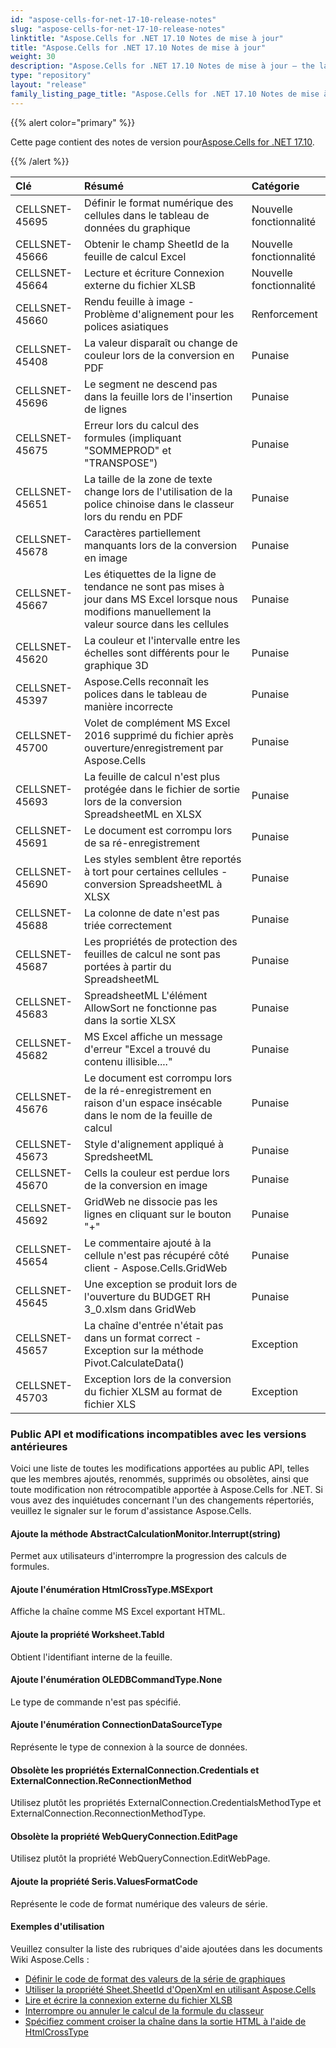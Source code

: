 ```yaml
---
id: "aspose-cells-for-net-17-10-release-notes"
slug: "aspose-cells-for-net-17-10-release-notes"
linktitle: "Aspose.Cells for .NET 17.10 Notes de mise à jour"
title: "Aspose.Cells for .NET 17.10 Notes de mise à jour"
weight: 30
description: "Aspose.Cells for .NET 17.10 Notes de mise à jour – the latest updates and fixes."
type: "repository"
layout: "release"
family_listing_page_title: "Aspose.Cells for .NET 17.10 Notes de mise à jour"
---
```

{{% alert color="primary" %}} 

 Cette page contient des notes de version pour[Aspose.Cells for .NET 17.10](https://releases.aspose.com/cells/net/new-releases/aspose.cells-for-.net-17.10/).

{{% /alert %}} 

|**Clé**|**Résumé**|**Catégorie**|
|:- |:- |:- |
|CELLSNET-45695|Définir le format numérique des cellules dans le tableau de données du graphique|Nouvelle fonctionnalité|
|CELLSNET-45666|Obtenir le champ SheetId de la feuille de calcul Excel|Nouvelle fonctionnalité|
|CELLSNET-45664|Lecture et écriture Connexion externe du fichier XLSB|Nouvelle fonctionnalité|
|CELLSNET-45660|Rendu feuille à image - Problème d'alignement pour les polices asiatiques|Renforcement|
|CELLSNET-45408|La valeur disparaît ou change de couleur lors de la conversion en PDF|Punaise|
|CELLSNET-45696|Le segment ne descend pas dans la feuille lors de l'insertion de lignes|Punaise|
|CELLSNET-45675|Erreur lors du calcul des formules (impliquant "SOMMEPROD" et "TRANSPOSE")|Punaise|
|CELLSNET-45651|La taille de la zone de texte change lors de l'utilisation de la police chinoise dans le classeur lors du rendu en PDF|Punaise|
|CELLSNET-45678|Caractères partiellement manquants lors de la conversion en image|Punaise|
|CELLSNET-45667|Les étiquettes de la ligne de tendance ne sont pas mises à jour dans MS Excel lorsque nous modifions manuellement la valeur source dans les cellules|Punaise|
|CELLSNET-45620|La couleur et l'intervalle entre les échelles sont différents pour le graphique 3D|Punaise|
|CELLSNET-45397|Aspose.Cells reconnaît les polices dans le tableau de manière incorrecte|Punaise|
|CELLSNET-45700|Volet de complément MS Excel 2016 supprimé du fichier après ouverture/enregistrement par Aspose.Cells|Punaise|
|CELLSNET-45693|La feuille de calcul n'est plus protégée dans le fichier de sortie lors de la conversion SpreadsheetML en XLSX|Punaise|
|CELLSNET-45691|Le document est corrompu lors de sa ré-enregistrement|Punaise|
|CELLSNET-45690|Les styles semblent être reportés à tort pour certaines cellules - conversion SpreadsheetML à XLSX|Punaise|
|CELLSNET-45688|La colonne de date n'est pas triée correctement|Punaise|
|CELLSNET-45687|Les propriétés de protection des feuilles de calcul ne sont pas portées à partir du SpreadsheetML|Punaise|
|CELLSNET-45683|SpreadsheetML L'élément AllowSort ne fonctionne pas dans la sortie XLSX|Punaise|
|CELLSNET-45682|MS Excel affiche un message d'erreur "Excel a trouvé du contenu illisible...."|Punaise|
|CELLSNET-45676|Le document est corrompu lors de la ré-enregistrement en raison d'un espace insécable dans le nom de la feuille de calcul|Punaise|
|CELLSNET-45673|Style d'alignement appliqué à SpredsheetML|Punaise|
|CELLSNET-45670|Cells la couleur est perdue lors de la conversion en image|Punaise|
|CELLSNET-45692|GridWeb ne dissocie pas les lignes en cliquant sur le bouton "+"|Punaise|
|CELLSNET-45654|Le commentaire ajouté à la cellule n'est pas récupéré côté client - Aspose.Cells.GridWeb|Punaise|
|CELLSNET-45645|Une exception se produit lors de l'ouverture du BUDGET RH 3_0.xlsm dans GridWeb|Punaise|
|CELLSNET-45657|La chaîne d'entrée n'était pas dans un format correct - Exception sur la méthode Pivot.CalculateData()|Exception|
|CELLSNET-45703|Exception lors de la conversion du fichier XLSM au format de fichier XLS|Exception|
### **Public API et modifications incompatibles avec les versions antérieures**
Voici une liste de toutes les modifications apportées au public API, telles que les membres ajoutés, renommés, supprimés ou obsolètes, ainsi que toute modification non rétrocompatible apportée à Aspose.Cells for .NET. Si vous avez des inquiétudes concernant l'un des changements répertoriés, veuillez le signaler sur le forum d'assistance Aspose.Cells.
#### **Ajoute la méthode AbstractCalculationMonitor.Interrupt(string)**
Permet aux utilisateurs d'interrompre la progression des calculs de formules.
#### **Ajoute l'énumération HtmlCrossType.MSExport**
Affiche la chaîne comme MS Excel exportant HTML.
#### **Ajoute la propriété Worksheet.TabId**
Obtient l'identifiant interne de la feuille.
#### **Ajoute l'énumération OLEDBCommandType.None**
Le type de commande n'est pas spécifié.
#### **Ajoute l'énumération ConnectionDataSourceType**
Représente le type de connexion à la source de données.
#### **Obsolète les propriétés ExternalConnection.Credentials et ExternalConnection.ReConnectionMethod**
Utilisez plutôt les propriétés ExternalConnection.CredentialsMethodType et ExternalConnection.ReconnectionMethodType.
#### **Obsolète la propriété WebQueryConnection.EditPage**
Utilisez plutôt la propriété WebQueryConnection.EditWebPage.
#### **Ajoute la propriété Seris.ValuesFormatCode**
Représente le code de format numérique des valeurs de série.
#### **Exemples d'utilisation**
Veuillez consulter la liste des rubriques d'aide ajoutées dans les documents Wiki Aspose.Cells :

- [Définir le code de format des valeurs de la série de graphiques](https://docs.aspose.com/cells/fr/net/set-the-values-format-code-of-chart-series/)
- [Utiliser la propriété Sheet.SheetId d'OpenXml en utilisant Aspose.Cells](https://docs.aspose.com/cells/fr/net/utilize-sheet-sheetid-property-of-openxml-using-aspose-cells/)
- [Lire et écrire la connexion externe du fichier XLSB](https://docs.aspose.com/cells/fr/net/read-and-write-external-connection-of-xls-and-xlsb-files/)
- [Interrompre ou annuler le calcul de la formule du classeur](https://docs.aspose.com/cells/fr/net/interrupt-or-cancel-the-formula-calculation-of-workbook/)
- [Spécifiez comment croiser la chaîne dans la sortie HTML à l'aide de HtmlCrossType](https://docs.aspose.com/cells/fr/net/specify-how-to-cross-string-in-output-html-using-htmlcrosstype/)
